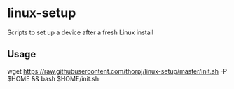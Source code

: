 # linux-setup
Scripts to set up a device after a fresh Linux install

## Usage

wget https://raw.githubusercontent.com/thorpj/linux-setup/master/init.sh -P $HOME && bash $HOME/init.sh
